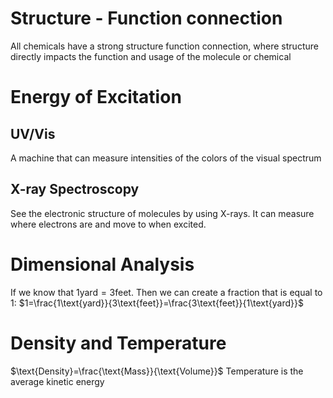 # Structure - Function connection
All chemicals have a strong structure function connection, where structure directly impacts the function and usage of the molecule or chemical

# Energy of Excitation
## UV/Vis
A machine that can measure intensities of the colors of the visual spectrum

## X-ray Spectroscopy
See the electronic structure of molecules by using X-rays.
It can measure where electrons are and move to when excited.

# Dimensional Analysis
If we know that $1\text{yard}=3\text{feet}$. Then we can create a fraction that is equal to 1:
$1=\frac{1\text{yard}}{3\text{feet}}=\frac{3\text{feet}}{1\text{yard}}$

# Density and Temperature
$\text{Density}=\frac{\text{Mass}}{\text{Volume}}$
Temperature is the average kinetic energy